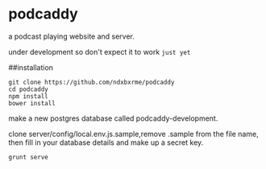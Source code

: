 podcaddy
========
a podcast playing website and server. 

under development so don't expect it to work `just yet`

##installation

```
git clone https://github.com/ndxbxrme/podcaddy
cd podcaddy
npm install
bower install
```

make a new postgres database called podcaddy-development.

clone server/config/local.env.js.sample,remove .sample from the file name, then fill in your database details and make up a secret key.

```
grunt serve
```
